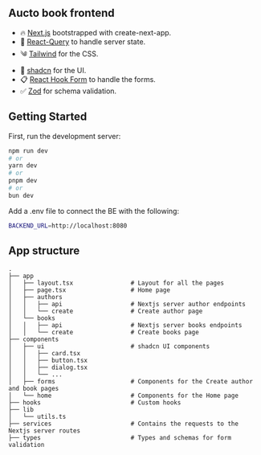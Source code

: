 ## Aucto book frontend

- 🔥 [Next.js](https://nextjs.org) bootstrapped with create-next-app.
- 🌼 [React-Query](https://react-query-v2.tanstack.com/) to handle server state.
- ༄ [Tailwind](https://tailwindcss.com/) for the CSS.
- 📲 [shadcn](https://ui.shadcn.com/) for the UI.
- 📋 [React Hook Form](https://react-hook-form.com/) to handle the forms.
- ✅ [Zod](https://zod.dev/) for schema validation.

## Getting Started

First, run the development server:

```bash
npm run dev
# or
yarn dev
# or
pnpm dev
# or
bun dev
```

Add a .env file to connect the BE with the following:

```bash
BACKEND_URL=http://localhost:8080
```

## App structure

```
.
├── app
│   ├── layout.tsx                # Layout for all the pages
│   ├── page.tsx                  # Home page
│   ├── authors
│   │   ├── api                   # Nextjs server author endpoints
│   │   └── create                # Create author page
│   └── books
│   │   ├── api                   # Nextjs server books endpoints
│   │   └── create                # Create books page
├── components
│   ├── ui                        # shadcn UI components
│   │   ├── card.tsx
│   │   ├── button.tsx
│   │   ├── dialog.tsx
│   │   └── ...
│   ├── forms                     # Components for the Create author and book pages
│   └── home                      # Components for the Home page
├── hooks                         # Custom hooks
├── lib
│   └── utils.ts
├── services                      # Contains the requests to the Nextjs server routes
├── types                         # Types and schemas for form validation
```

